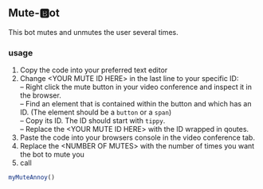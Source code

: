 ## Mute-🅱️ot

This bot mutes and unmutes the user several times.

### usage
1. Copy the code into your preferred text editor
2. Change &lt;YOUR MUTE ID HERE&gt; in the last line to your specific ID:<br>
&ndash; Right click the mute button in your video conference and inspect it in the browser.<br>
&ndash; Find an element that is contained within the button and which has an ID. (The element should be a `button` or a `span`)<br>
&ndash; Copy its ID. The ID should start with `tippy`.<br>
&ndash; Replace the &lt;YOUR MUTE ID HERE&gt; with the ID wrapped in qoutes.<br>
3. Paste the code into your browsers console in the video conference tab.
4. Replace the &lt;NUMBER OF MUTES&gt; with the number of times you want the bot to mute you
5. call
```js
myMuteAnnoy()
```
